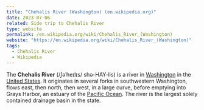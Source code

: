 ```yaml
---
title: "Chehalis River (Washington) (en.wikipedia.org)"
date: 2023-07-06
related: Side trip to Chehalis River
type: website
permalink: /en.wikipedia.org/wiki/Chehalis_River_(Washington)
website: "https://en.wikipedia.org/wiki/Chehalis_River_(Washington)"
tags:
  - Chehalis River
  - Wikipedia
---
```

The **Chehalis River** (/ʃəˈheɪlɪs/ shə-HAY-lis) is a river in [Washington](/en.wikipedia.org/wiki/Washington_(state)) in the [United States](/en.wikipedia.org/wiki/United_States). It originates in several forks in southwestern Washington, flows east, then north, then west, in a large curve, before emptying into Grays Harbor, an estuary of the [Pacific Ocean](/en.wikipedia.org/wiki/Pacific_Ocean). The river is the largest solely contained drainage basin in the state.